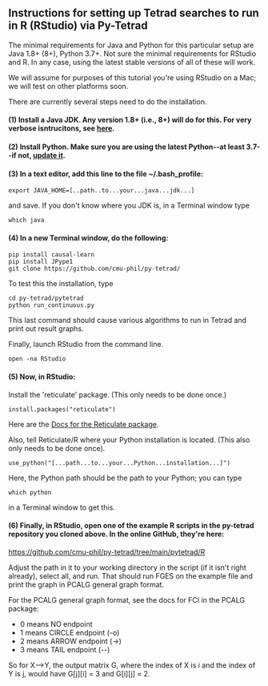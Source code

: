## Instructions for setting up Tetrad searches to run in R (RStudio) via Py-Tetrad

The minimal requirements for Java and Python for this particular setup are Java 1.8+ (8+), Python 3.7+. Not sure the minimal requirements for RStudio and R. In any case, using the latest stable versions of all of these will work.

We will assume for purposes of this tutorial you're using RStudio on a Mac; we will test on other platforms soon.

There are currently several steps need to do the installation.

#### (1) Install a Java JDK. Any version 1.8+ (i.e., 8+) will do for this. For very verbose isntrucitons, see [here](https://github.com/cmu-phil/tetrad/wiki/Setting-up-Java-for-Tetrad).

#### (2) Install Python. Make sure you are using the latest Python--at least 3.7--if not, [update it](https://www.pythoncentral.io/how-to-update-python/). 

#### (3) In a text editor, add this line to the file ~/.bash_profile:
```
export JAVA_HOME=[..path..to...your...java...jdk...]
```
and save. If you don't know where you JDK is, in a Terminal window type 
```
which java
```
#### (4) In a new Terminal window, do the following:
```
pip install causal-learn
pip install JPype1  
git clone https://github.com/cmu-phil/py-tetrad/
```
To test this the installation, type
```
cd py-tetrad/pytetrad
python run_continuous.py
```
This last command should cause various algorithms to run in Tetrad and print out result graphs.

Finally, launch RStudio from the command line.
```
open -na RStudio
```
#### (5) Now, in RStudio:

Install the 'reticulate' package. (This only needs to be done once.)
```
install.packages("reticulate")
```
Here are the [Docs for the Reticulate package](https://rstudio.github.io/reticulate/).

Also, tell Reticulate/R where your Python installation is located. (This also only needs to be done once).
```
use_python("[...path...to...your...Python...installation...]")
```
Here, the Python path should be the path to your Python; you can type 
```
which python
```
in a Terminal window to get this.
 
#### (6) Finally, in RStudio, open one of the example R scripts in the py-tetrad repository you cloned above. In the online GitHub, they're here:

https://github.com/cmu-phil/py-tetrad/tree/main/pytetrad/R

Adjust the path in it to your working directory in the script (if it isn't right already), select all, and run. That should run FGES on the example file and print the graph in PCALG general graph format. 

For the PCALG general graph format, see the docs for FCI in the PCALG package:
* 0 means NO endpoint
* 1 means CIRCLE endpoint (-o)
* 2 means ARROW endpoint (->)
* 3 means TAIL endpoint (--)

So for X-->Y, the output matrix G, where the index of X is i and the index of Y is j, would have G[j][i] = 3 and G[i][j] = 2.
